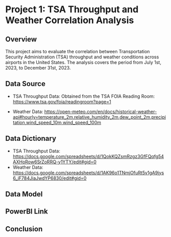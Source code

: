 # Project 1: TSA Throughput and Weather Correlation Analysis

## Overview
This project aims to evaluate the correlation between Transportation Security Administration (TSA) throughput and weather conditions across airports in the United States. 
The analysis covers the period from July 1st, 2023, to December 31st, 2023.

## Data Source

- TSA Throughput Data: Obtained from the TSA FOIA Reading Room: https://www.tsa.gov/foia/readingroom?page=1
  
- Weather Data: https://open-meteo.com/en/docs/historical-weather-api#hourly=temperature_2m,relative_humidity_2m,dew_point_2m,precipitation,wind_speed_10m,wind_speed_100m

## Data Dictionary

- TSA Throughput Data: https://docs.google.com/spreadsheets/d/1QokKQZsmRzgz3GfFQqfg54AXHoRow6SrZoRRQ-y1YTY/edit#gid=0
- Weather Data: https://docs.google.com/spreadsheets/d/1AK96o1TNmjOfuRt5v1gA9jys6_iF784JiaJwdYP6830/edit#gid=0

 ## Data Model

 ## PowerBI Link

 ## Conclusion
